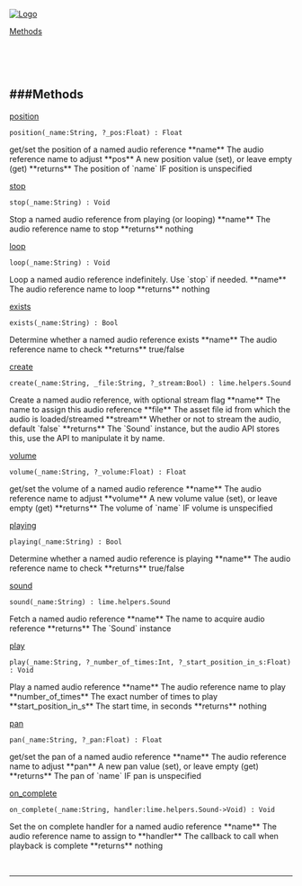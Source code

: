 
[![Logo](http://luxeengine.com/images/logo.png)](index.html)


[Methods](#Methods)   


&nbsp;   

&nbsp;   

<a class="lift" name="Methods" ></a>
###Methods   
---
<a class="lift" name="position" href="#position">position</a>



    position(_name:String, ?_pos:Float) : Float

<span class="small_desc_flat"> 
            get/set the position of a named audio reference    
            **name** The audio reference name to adjust    
            **pos** A new position value (set), or leave empty (get)   
            **returns** The position of `name` IF position is unspecified
         </span>   

<a class="lift" name="stop" href="#stop">stop</a>



    stop(_name:String) : Void

<span class="small_desc_flat"> 
            Stop a named audio reference from playing (or looping)   
            **name** The audio reference name to stop    
            **returns** nothing
         </span>   

<a class="lift" name="loop" href="#loop">loop</a>



    loop(_name:String) : Void

<span class="small_desc_flat"> 
            Loop a named audio reference indefinitely. Use `stop` if needed.  
            **name** The audio reference name to loop    
            **returns** nothing
         </span>   

<a class="lift" name="exists" href="#exists">exists</a>



    exists(_name:String) : Bool

<span class="small_desc_flat"> 
            Determine whether a named audio reference exists  
            **name** The audio reference name to check    
            **returns** true/false
         </span>   

<a class="lift" name="create" href="#create">create</a>



    create(_name:String, _file:String, ?_stream:Bool) : lime.helpers.Sound

<span class="small_desc_flat"> 
            Create a named audio reference, with optional stream flag   
            **name** The name to assign this audio reference    
            **file** The asset file id from which the audio is loaded/streamed    
            **stream** Whether or not to stream the audio, default `false`   
            **returns** The `Sound` instance, but the audio API stores this, use the API to manipulate it by name.
         </span>   

<a class="lift" name="volume" href="#volume">volume</a>



    volume(_name:String, ?_volume:Float) : Float

<span class="small_desc_flat"> 
            get/set the volume of a named audio reference    
            **name** The audio reference name to adjust    
            **volume** A new volume value (set), or leave empty (get)    
            **returns** The volume of `name` IF volume is unspecified
         </span>   

<a class="lift" name="playing" href="#playing">playing</a>



    playing(_name:String) : Bool

<span class="small_desc_flat"> 
            Determine whether a named audio reference is playing  
            **name** The audio reference name to check    
            **returns** true/false
         </span>   

<a class="lift" name="sound" href="#sound">sound</a>



    sound(_name:String) : lime.helpers.Sound

<span class="small_desc_flat"> 
            Fetch a named audio reference   
            **name** The name to acquire audio reference    
            **returns** The `Sound` instance
         </span>   

<a class="lift" name="play" href="#play">play</a>



    play(_name:String, ?_number_of_times:Int, ?_start_position_in_s:Float) : Void

<span class="small_desc_flat"> 
            Play a named audio reference   
            **name** The audio reference name to play    
            **number_of_times** The exact number of times to play    
            **start_position_in_s** The start time, in seconds    
            **returns** nothing
         </span>   

<a class="lift" name="pan" href="#pan">pan</a>



    pan(_name:String, ?_pan:Float) : Float

<span class="small_desc_flat"> 
            get/set the pan of a named audio reference    
            **name** The audio reference name to adjust    
            **pan** A new pan value (set), or leave empty (get)   
            **returns** The pan of `name` IF pan is unspecified
         </span>   

<a class="lift" name="on_complete" href="#on_complete">on_complete</a>



    on_complete(_name:String, handler:lime.helpers.Sound->Void) : Void

<span class="small_desc_flat"> 
            Set the on complete handler for a named audio reference   
            **name** The audio reference name to assign to   
            **handler** The callback to call when playback is complete   
            **returns** nothing   
         </span>   



&nbsp;
&nbsp;
&nbsp;

---  


&nbsp;   
&nbsp;   
